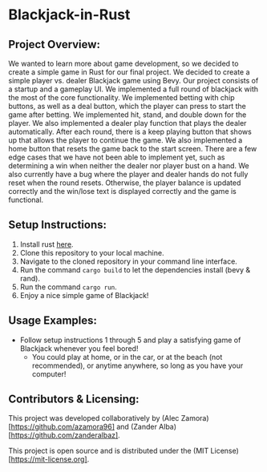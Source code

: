 # Blackjack-in-Rust

## Project Overview:

We wanted to learn more about game development, so we decided to create a simple game in Rust for our final project. We decided to create a simple player vs. dealer Blackjack game using Bevy. Our project consists of a startup and a gameplay UI. We implemented a full round of blackjack with the most of the core functionality. We implemented betting with chip buttons, as well as a deal button, which the player can press to start the game after betting. We implemented hit, stand, and double down for the player. We also implemented a dealer play function that plays the dealer automatically. After each round, there is a keep playing button that shows up that allows the player to continue the game. We also implemented a home button that resets the game back to the start screen. There are a few edge cases that we have not been able to implement yet, such as determining a win when neither the dealer nor player bust on a hand. We also currently have a bug where the player and dealer hands do not fully reset when the round resets. Otherwise, the player balance is updated correctly and the win/lose text is displayed correctly and the game is functional.

## Setup Instructions:

1. Install rust [here](https://www.rust-lang.org/tools/install).
2. Clone this repository to your local machine.
3. Navigate to the cloned repository in your command line interface.
4. Run the command `cargo build` to let the dependencies install (bevy & rand).
5. Run the command `cargo run`.
6. Enjoy a nice simple game of Blackjack!

## Usage Examples:

+ Follow setup instructions 1 through 5 and play a satisfying game of Blackjack whenever you feel bored!
    + You could play at home, or in the car, or at the beach (not recommended), or anytime anywhere, so long as you have your computer!

## Contributors & Licensing:

This project was developed collaboratively by (Alec Zamora)[https://github.com/azamora96] and (Zander Alba)[https://github.com/zanderalbaz].

This project is open source and is distributed under the (MIT License)[https://mit-license.org]. 
